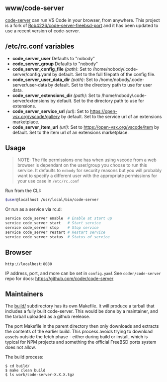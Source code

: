 ## www/code-server

[code-server](https://github.com/coder/code-server) can run VS Code
in your browser, from anywhere. This project is a fork of
[Rob4226/code-server-freebsd-port](https://github.com/Rob4226/code-server-freebsd-port)
and it has been updated to use a recent version of code-server.

## /etc/rc.conf variables

- **code_server_user**  Defaults to "nobody"
- **code_server_group** Defaults to "nobody"
- **code_server_config_file** *(path)*: Set to /home/nobody/.code-server/config.yaml by default. Set to the full filepath of the config file.
- **code_server_user_data_dir** *(path)*: Set to /home/nobody/.code-server/user-data by default. Set to the directory path to use for user data.
- **code_server_extensions_dir** *(path)*: Set to /home/nobody/.code-server/extensions by default. Set to the directory path to use for extensions.
- **code_server_service_url** *(url)*: Set to https://open-vsx.org/vscode/gallery by default. Set to the service url of an extensions marketplace.
- **code_server_item_url** *(url)*: Set to https://open-vsx.org/vscode/item by default. Set to the item url of an extensions marketplace.


## Usage

> NOTE:
> The file permissions one has when using vscode from a web browser is dependant
> on the user/group you choose to run this service. It defaults to `nobody` for
> security reasons but you will probably want to specify a different user with
> the appropriate permissions for your use case in `/etc/rc.conf`

Run from the CLI:

```sh
$user@localhost /usr/local/bin/code-server
```

Or run as a service via rc.d:

```sh
service code_server enable  # Enable at start up
service code_server start   # Start service
service code_server stop    # Stop service
service code_server restart # Restart service
service code_server status  # Status of service
```

## Browser

`http://localhost:8080`

IP address, port, and more can be set in `config.yaml`
See `coder/code-server` repo for docs: https://github.com/coder/code-server

## Maintainers

The [build/](build/) subdirectory has its own Makefile. It will produce
a tarball that includes a fully built code-server. This would be done
by a maintainer, and the tarball uploaded as a github reelease.

The port Makefile in the parent directory then only downloads and
extracts the contents of the earlier build. This process avoids trying
to download assets outside the fetch phase - either during build or
install, which is typical for NPM projects and something the official
FreeBSD ports system does not allow.

The build process:

    $ cd build/
    $ make clean build
    $ ls work/code-server-X.X.X.tgz